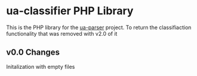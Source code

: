 # ua-classifier PHP Library #

This is the PHP library for the [ua-parser](https://github.com/tobie/ua-parser) project.
To return the classifiaction functionality that was removed with v2.0 of it

## v0.0 Changes ##
Initalization with empty files